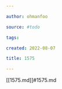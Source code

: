 ```yaml
---

author: ohmanfoo

source: #todo

tags: 

created: 2022-08-07

title: 1575

---
```

[[1575.md]]#1575.md